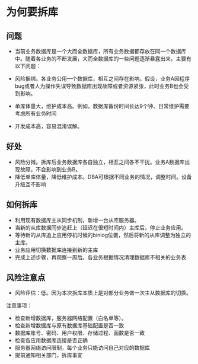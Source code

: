 # 为何要拆库
## 问题

- 当前业务数据库是一个大而全数据库，所有业务数据都存放在同一个数据库中。随着各业务的不断发展，大而全数据库的一些问题逐渐暴露出来。主要有以下问题：

 - 风险捆绑。各业务公用一个数据库，相互之间存在影响。假设，业务A因程序bug或者人为操作失误导致数据库出现故障或者资源紧张，此时业务B也会受到影响。
 - 单库体量大，维护成本高。例如，数据库备份时间长达9个钟、日常维护需要考虑所有业务时间
 - 开发成本高，容易混淆误解。

## 好处

 - 风险分摊。拆库后业务数据库各自独立，相互之间各不干扰。业务A数据库出现故障，不会影响到业务B。
 - 降低单库体量，降低维护成本。DBA可根据不同业务的情况，调整时间。设备升级互不影响

## 如何拆库

 - 利用现有数据库主从同步机制，新增一台从库服务器。
 - 当新的从库数据同步追赶上（延迟在很短时间内）主库后，停止业务应用。
 - 等待新的从库追上应用停机时候的binlog位置，然后将新的从库调整为独立的主库。
 - 业务应用切换数据库连接到新的主库
 - 完成上述步骤，再观察一周后。各业务根据情况清理数据库不相关的业务表

## 风险注意点

- 风险评估：低。因为本次拆库本质上是对部分业务做一次主从数据库的切换。

注意事项：

 - 检查新增数据库，服务器网络配置（白名单等）。
 - 检查新增数据库与原有数据库基础配置是否一致
 - 数据库账号、密码、用户权限、存储过程、函数是否一致
 - 检查各应用数据库连接是否正确
 - 服务器网络访问限制，每个业务只能访问自己对应的数据库
 - 提前通知相关部门，拆库事宜
